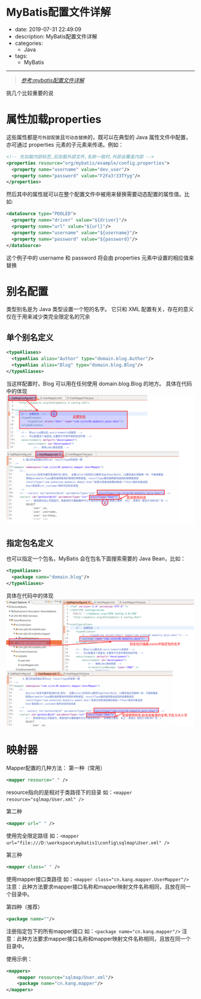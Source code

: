 #   MyBatis配置文件详解
+ date: 2019-07-31 22:49:09
+ description: MyBatis配置文件详解
+ categories:
  - Java
+ tags:
  - MyBatis
---
>   [_参考:mybatis配置文件详解_](http://www.mybatis.org/mybatis-3/zh/configuration.html#properties)

挑几个比较重要的说
#   属性加载properties
这些属性都是`可外部配置`且`可动态替换`的，既可以在典型的 Java 属性文件中配置，亦可通过 properties 元素的子元素来传递。例如：
```xml
<!-- 先加载内部标签,后加载外部文件,名称一致时,外部会覆盖内部 -->
<properties resource="org/mybatis/example/config.properties">
  <property name="username" value="dev_user"/>
  <property name="password" value="F2Fa3!33TYyg"/>
</properties>
```

然后其中的属性就可以在整个配置文件中被用来替换需要动态配置的属性值。比如:

```xml
<dataSource type="POOLED">
  <property name="driver" value="${driver}"/>
  <property name="url" value="${url}"/>
  <property name="username" value="${username}"/>
  <property name="password" value="${password}"/>
</dataSource>
```
这个例子中的 username 和 password 将会由 properties 元素中设置的相应值来替换

#	别名配置
类型别名是为 Java 类型设置一个短的名字。 它只和 XML 配置有关，存在的意义仅在于用来减少类完全限定名的冗余

##	单个别名定义
```xml
<typeAliases>
  <typeAlias alias="Author" type="domain.blog.Author"/>
  <typeAlias alias="Blog" type="domain.blog.Blog"/>
</typeAliases>
```
当这样配置时，Blog 可以用在任何使用 domain.blog.Blog 的地方。
具体在代码中的体现
![](../images/20190731019.png)

##	指定包名定义
也可以指定一个包名，MyBatis 会在包名下面搜索需要的 Java Bean，比如：
```xml
<typeAliases>
  <package name="domain.blog"/>
</typeAliases>
```
具体在代码中的体现
![](../images/20190731023.png)

#	映射器
Mapper配置的几种方法：
第一种（常用）
```xml
<mapper resource=" " />
```
resource指向的是相对于类路径下的目录
如：`<mapper resource="sqlmap/User.xml" />`

第二种
```xml
<mapper url=" " />
```
使用完全限定路径
如：`<mapper url="file:///D:\workspace\mybatis1\config\sqlmap\User.xml" />`

第三种
```xml
<mapper class=" " />
```
使用mapper接口类路径
如：`<mapper class="cn.kang.mapper.UserMapper"/>`
注意：此种方法要求mapper接口名称和mapper映射文件名称相同，且放在同一个目录中。

第四种（推荐）
```xml
<package name=""/>
```
注册指定包下的所有mapper接口
如：`<package name="cn.kang.mapper"/>`
注意：此种方法要求mapper接口名称和mapper映射文件名称相同，且放在同一个目录中。

使用示例：
```xml
<mappers>
	<mapper resource="sqlmap/User.xml"/>
	<package name="cn.kang.mapper"/>
</mappers>
```
